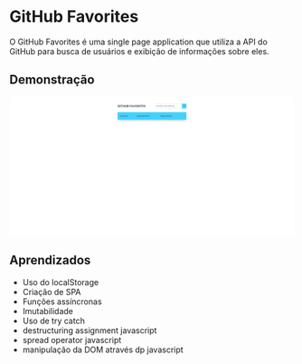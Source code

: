 # GitHub Favorites

O GitHub Favorites é uma single page application que utiliza a API do GitHub para busca de usuários e exibição de informações sobre eles.  

## Demonstração

![demonstração](https://github.com/Daniel-Rosa1/github-favorites/blob/main/gif/Anima%C3%A7%C3%A3o.gif)

## Aprendizados

- Uso do localStorage
- Criação de SPA
- Funções assíncronas
- Imutabilidade
- Uso de try catch
- destructuring assignment javascript 
- spread operator javascript
- manipulação da DOM através dp javascript
